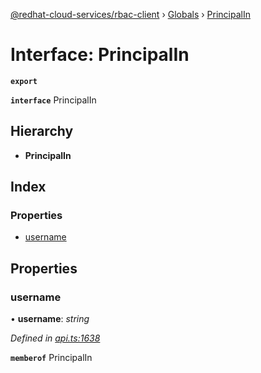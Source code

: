 [@redhat-cloud-services/rbac-client](../README.md) › [Globals](../globals.md) › [PrincipalIn](principalin.md)

# Interface: PrincipalIn

**`export`** 

**`interface`** PrincipalIn

## Hierarchy

* **PrincipalIn**

## Index

### Properties

* [username](principalin.md#username)

## Properties

###  username

• **username**: *string*

*Defined in [api.ts:1638](https://github.com/RedHatInsights/javascript-clients/blob/master/packages/rbac/api.ts#L1638)*

**`memberof`** PrincipalIn
